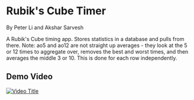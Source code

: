 # Rubik's Cube Timer

By Peter Li and Akshar Sarvesh

A Rubik's Cube timing app. Stores statistics in a database and pulls from there. 
Note: ao5 and ao12 are not straight up averages - they look at the 5 or 12 times to aggregate over, removes the best and worst times, and then averages the middle 3 or 10. This is done for each row independently.

## Demo Video

[![Video Title](https://img.youtube.com/vi/spt4maa89gY/maxresdefault.jpg)](https://youtu.be/spt4maa89gY)
